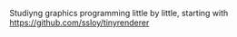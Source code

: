 Studiyng graphics programming little by little, starting with 
https://github.com/ssloy/tinyrenderer
